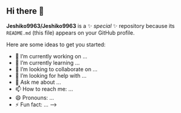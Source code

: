 ## Hi there 👋

<div id="header" align="center">
    <gif src ="https://github.com/Jeshiko9963/Jeshiko9963/assets/174110877/958658d2-aa3c-4280-ae63-851a9b05d683">
</div>




**Jeshiko9963/Jeshiko9963** is a ✨ _special_ ✨ repository because its `README.md` (this file) appears on your GitHub profile.

Here are some ideas to get you started:

- 🔭 I’m currently working on ...
- 🌱 I’m currently learning ...
- 👯 I’m looking to collaborate on ...
- 🤔 I’m looking for help with ...
- 💬 Ask me about ...
- 📫 How to reach me: ...
- 😄 Pronouns: ...
- ⚡ Fun fact: ...
-->

